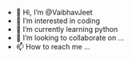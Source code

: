 - 👋 Hi, I’m @VaibhavJeet
- 👀 I’m interested in coding
- 🌱 I’m currently learning python
- 💞️ I’m looking to collaborate on ...
- 📫 How to reach me ...

<!---
VaibhavJeet/VaibhavJeet is a ✨ special ✨ repository because its `README.md` (this file) appears on your GitHub profile.
You can click the Preview link to take a look at your changes.
--->
